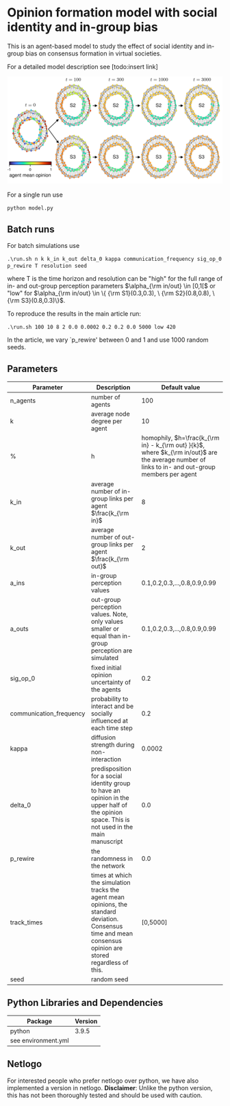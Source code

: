# Opinion formation model with social identity and in-group bias

This is an agent-based model to study the effect of social identity and in-group bias on consensus formation in virtual societies. 

For a detailed model description see [todo:insert link]

<p align="center">
  <img src="Networks_p=0.png" width="600">
</p>

For a single run use
```
python model.py 
```

## Batch runs

For batch simulations use 
```
.\run.sh n k k_in k_out delta_0 kappa communication_frequency sig_op_0 p_rewire T resolution seed 
```
where T is the time horizon and resolution can be "high" for the full range of in- and out-group perception parameters $\alpha_{\rm in/out} \in [0,1[$ or "low" for $\alpha_{\rm in/out} \in \{ {\rm S1}(0.3,0.3), \ {\rm S2}(0.8,0.8), \ {\rm S3}(0.8,0.3)\}$.

To reproduce the results in the main article run: 
```
.\run.sh 100 10 8 2 0.0 0.0002 0.2 0.2 0.0 5000 low 420 
```
In the article, we vary `p_rewire' between 0 and 1 and use 1000 random seeds.

## Parameters

| Parameter | Description | Default value |
|-----|-----|-----|
| n_agents | number of agents | 100 |
| k | average node degree per agent | 10 |
%| h | homophily, $h=\frac{k_{\rm in} - k_{\rm out} }{k}$, where $k_{\rm in/out}$ are the average number of links to in- and out-group members per agent | 0.6 |
| k_in | average number of in-group links per agent $\frac{k_{\rm in}$ | 8 |
| k_out | average number of out-group links per agent $\frac{k_{\rm out}$ | 2 |
| a_ins | in-group perception values | 0.1,0.2,0.3,...,0.8,0.9,0.99 |
| a_outs | out-group perception values. Note, only values smaller or equal than in-group perception are simulated | 0.1,0.2,0.3,...,0.8,0.9,0.99 |
| sig_op_0 | fixed initial opinion uncertainty of the agents | 0.2 |
| communication_frequency | probability to interact and be socially influenced at each time step | 0.2 |
| kappa | diffusion strength during non-interaction | 0.0002 |
| delta_0 | predisposition for a social identity group to have an opinion in the upper half of the opinion space. This is not used in the main manuscript | 0.0 |
| p_rewire | the randomness in the network | 0.0 |
| track_times | times at which the simulation tracks the agent mean opinions, the standard deviation. Consensus time and mean consensus opinion are stored regardless of this. | [0,5000] |
| seed | random seed | |


## Python Libraries and Dependencies 

| Package  | Version |
|-----|-----|
| python | 3.9.5 |
| see environment.yml | |


## Netlogo

For interested people who prefer netlogo over python, we have also implemented a version in netlogo. 
**Disclaimer**: Unlike the python version, this has not been thoroughly tested and should be used with caution.





